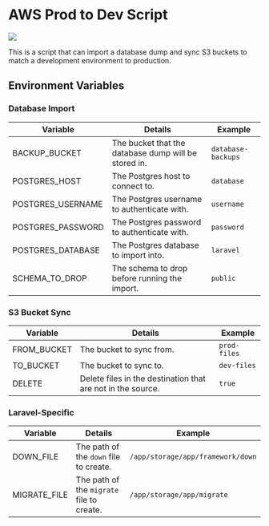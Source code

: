 # AWS Prod to Dev Script

[![](https://images.microbadger.com/badges/image/clevyr/aws-prod-to-dev.svg)](https://microbadger.com/images/clevyr/aws-prod-to-dev "Get your own image badge on microbadger.com")

This is a script that can import a database dump and sync S3 buckets to match a development environment to production.

## Environment Variables

### Database Import

| Variable          | Details                                              | Example            |
|-------------------|------------------------------------------------------|--------------------|
| BACKUP_BUCKET     | The bucket that the database dump will be stored in. | `database-backups` |
| POSTGRES_HOST     | The Postgres host to connect to.                     | `database`         |
| POSTGRES_USERNAME | The Postgres username to authenticate with.          | `username`         |
| POSTGRES_PASSWORD | The Postgres password to authenticate with.          | `password`         |
| POSTGRES_DATABASE | The Postgres database to import into.                | `laravel`          |
| SCHEMA_TO_DROP    | The schema to drop before running the import.        | `public`           |

### S3 Bucket Sync

| Variable    | Details                                                     | Example      |
|-------------|-------------------------------------------------------------|--------------|
| FROM_BUCKET | The bucket to sync from.                                    | `prod-files` |
| TO_BUCKET   | The bucket to sync to.                                      | `dev-files`  |
| DELETE      | Delete files in the destination that are not in the source. | `true`       |

### Laravel-Specific

| Variable       | Details                                   | Example                           |
|----------------|-------------------------------------------|-----------------------------------|
| DOWN_FILE      | The path of the `down` file to create.    | `/app/storage/app/framework/down` |
| MIGRATE_FILE   | The path of the `migrate` file to create. | `/app/storage/app/migrate`        |
